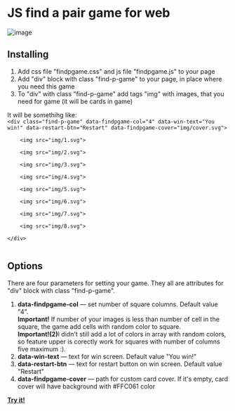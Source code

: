 <h1>JS find a pair game for web</h1>

![image](https://user-images.githubusercontent.com/63814143/219867063-e7417144-b592-453f-8e77-4ff0e330efd4.png)

<h2>Installing</h2>
<ol>
<li>Add css file "findpgame.css" and js file "findpgame.js" to your page</li>
<li>Add "div" block with class "find-p-game" to your page, in place where you need this game</li>
<li>To "div" with class "find-p-game" add tags "img" with images, that you need for game (it will be cards in game)</li>
</ol>

<div>It will be somethihg like:</div>
<code>&lt;div class="find-p-game" data-findpgame-col="4" data-win-text="You win!" data-restart-btn="Restart" data-findpgame-cover="img/cover.svg"&gt;<br>
    &lt;img src="img/1.svg"&gt;<br>
    &lt;img src="img/2.svg"&gt;<br>
    &lt;img src="img/3.svg"&gt;<br>
    &lt;img src="img/4.svg"&gt;<br>
    &lt;img src="img/5.svg"&gt;<br>
    &lt;img src="img/6.svg"&gt;<br>
    &lt;img src="img/7.svg"&gt;<br>
    &lt;img src="img/8.svg"&gt;<br>
&lt;/div&gt;<br>
</code>

<h2>Options</h2>
There are four parameters for setting your game. They all are attributes for "div" block with class "find-p-game".
<ol>
<li><b>data-findpgame-col</b> &mdash; set number of square columns. Default value "4".<br>
<b>Important!</b> If number of your images is less than number of cell in the square, the game add cells with random color to square.<br>
<b>Important!(2)</b>I didn't still add a lot of colors in array with random colors, so feature upper is corectly work for squares with number of columns five maximum :).
</li>
<li><b>data-win-text</b> &mdash; text for win screen. Default value "You win!"</li>
<li><b>data-restart-btn</b> &mdash; text for restart button on win screen. Default value "Restart"</li>
<li><b>data-findpgame-cover</b> &mdash; path for custom card cover. If it's empty, card cover will have background with #FFC061 color</li>
</ol>

<a href="https://okeok.github.io/projects/find-a-pair-game/"><b>Try it!</b></a>
